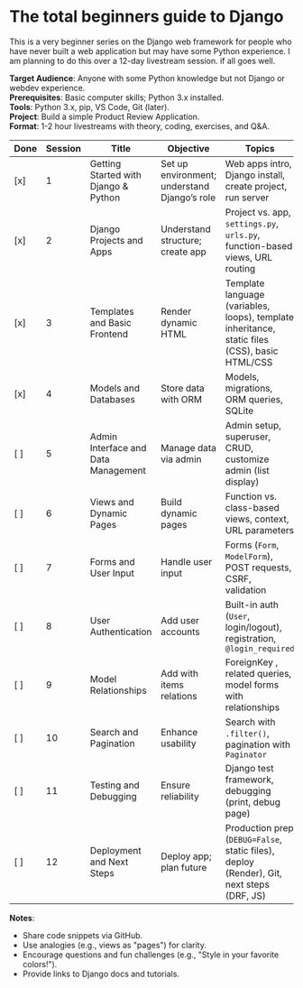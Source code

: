 # The total beginners guide to Django
This is a very beginner series on the Django web framework for people who have never built a web application but may have some Python experience. I am planning to do this over a 12-day livestream session. if all goes well.

**Target Audience**: Anyone with some Python knowledge but not Django or webdev experience.  
**Prerequisites**: Basic computer skills; Python 3.x installed.  
**Tools**: Python 3.x, pip, VS Code, Git (later).  
**Project**: Build a simple Product Review Application.  
**Format**: 1-2 hour livestreams with theory, coding, exercises, and Q&A.

| Done | Session | Title | Objective | Topics |
|------|---------|-------|-----------|--------|
| [x] | 1 | Getting Started with Django & Python | Set up environment; understand Django’s role | Web apps intro, Django install, create project, run server |
| [x] | 2 | Django Projects and Apps | Understand structure; create app | Project vs. app, `settings.py`, `urls.py`, function-based views, URL routing |
| [x] | 3 | Templates and Basic Frontend | Render dynamic HTML | Template language (variables, loops), template inheritance, static files (CSS), basic HTML/CSS |
| [x] | 4 | Models and Databases | Store data with ORM | Models, migrations, ORM queries, SQLite |
| [ ] | 5 | Admin Interface and Data Management | Manage data via admin | Admin setup, superuser, CRUD, customize admin (list display) |
| [ ] | 6 | Views and Dynamic Pages | Build dynamic pages | Function vs. class-based views, context, URL parameters |
| [ ] | 7 | Forms and User Input | Handle user input | Forms (`Form`, `ModelForm`), POST requests, CSRF, validation |
| [ ] | 8 | User Authentication | Add user accounts | Built-in auth (`User`, login/logout), registration, `@login_required` |
| [ ] | 9 | Model Relationships | Add  with items relations | ForeignKey , related queries, model forms with relationships |
| [ ] | 10 | Search and Pagination | Enhance usability | Search with `.filter()`, pagination with `Paginator` |
| [ ] | 11 | Testing and Debugging | Ensure reliability | Django test framework, debugging (print, debug page) |
| [ ] | 12 | Deployment and Next Steps | Deploy app; plan future | Production prep (`DEBUG=False`, static files), deploy (Render), Git, next steps (DRF, JS) |

**Notes**:  
- Share code snippets via GitHub.  
- Use analogies (e.g., views as "pages") for clarity.  
- Encourage questions and fun challenges (e.g., "Style in your favorite colors!").  
- Provide links to Django docs and tutorials.
